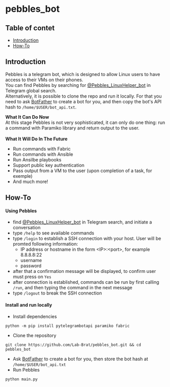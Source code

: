 # pebbles_bot

## Table of contet
- [Introduction](#introduction)
- [How-To](#how-to)

## Introduction
Pebbles is a telegram bot, which is designed to allow Linux users to have access to their VMs on their phones.  
You can find Pebbles by searching for [@Pebbles_LinuxHelper_bot](https://t.me/Pebbles_LinuxHelper_bot) in Telegram global search.  
Alternatively, it is possible to clone the repo and run it locally. For that you need to ask [BotFather](https://core.telegram.org/bots#6-botfather) to create a bot for you, and then copy the bot's API hash to ```/home/$USER/bot_api.txt```.

**What It Can Do Now**  
At this stage Pebbles is not very sophisticated, it can only do one thing: run a command with Paramiko library and return output to the user.  
\
**What It Will Do In The Future**
- Run commands with Fabric
- Run commands with Ansible
- Run Ansilbe playbooks
- Support public key authentication
- Pass output from a VM to the user (upon completion of a task, for exemple)
- And much more!

## How-To
#### Using Pebbles
- find [@Pebbles_LinuxHelper_bot](https://t.me/Pebbles_LinuxHelper_bot) in Telegram search, and initiate a conversation
- type ```/help``` to see available commands
- type ```/login``` to establish a SSH connection with your host. User will be promted following information:
  - IP address or hostname in the form \<IP\>:\<port\>, for example 8.8.8.8:22
  - username 
  - password
- after that a confirmation message will be displayed, to confirm user must press on ```Yes```
- after connection is established, commands can be run by first calling ```/run```, and then typing the command in the next message
- type ```/logout``` to break the SSH connection

#### Install and run locally
- Install dependencies
```
python -m pip install pytelegrambotapi paramiko fabric
```
- Clone the repository
```
git clone https://github.com/Lab-Brat/pebbles_bot.git && cd pebbles_bot
```
- Ask [BotFather](https://core.telegram.org/bots#6-botfather) to create a bot for you, then store the bot hash at ```/home/$USER/bot_api.txt```
- Run Pebbles
```
python main.py
```

